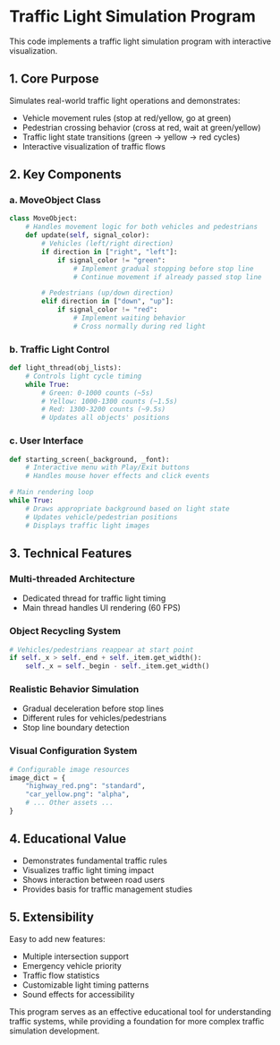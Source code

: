 # Traffic Light Simulation Program

This code implements a traffic light simulation program with interactive visualization. 

## 1. Core Purpose

Simulates real-world traffic light operations and demonstrates:
- Vehicle movement rules (stop at red/yellow, go at green)
- Pedestrian crossing behavior (cross at red, wait at green/yellow)
- Traffic light state transitions (green → yellow → red cycles)
- Interactive visualization of traffic flows

## 2. Key Components

### a. MoveObject Class
```python
class MoveObject:
    # Handles movement logic for both vehicles and pedestrians
    def update(self, signal_color):
        # Vehicles (left/right direction)
        if direction in ["right", "left"]:
            if signal_color != "green":
                # Implement gradual stopping before stop line
                # Continue movement if already passed stop line

        # Pedestrians (up/down direction) 
        elif direction in ["down", "up"]:
            if signal_color != "red":
                # Implement waiting behavior
                # Cross normally during red light
```

### b. Traffic Light Control
```python
def light_thread(obj_lists):
    # Controls light cycle timing
    while True:
        # Green: 0-1000 counts (~5s)
        # Yellow: 1000-1300 counts (~1.5s)
        # Red: 1300-3200 counts (~9.5s)
        # Updates all objects' positions
```

### c. User Interface
```python
def starting_screen(_background, _font):
    # Interactive menu with Play/Exit buttons
    # Handles mouse hover effects and click events

# Main rendering loop
while True:
    # Draws appropriate background based on light state
    # Updates vehicle/pedestrian positions
    # Displays traffic light images
```

## 3. Technical Features

### Multi-threaded Architecture
- Dedicated thread for traffic light timing
- Main thread handles UI rendering (60 FPS)

### Object Recycling System
```python
# Vehicles/pedestrians reappear at start point
if self._x > self._end + self._item.get_width():
    self._x = self._begin - self._item.get_width()
```

### Realistic Behavior Simulation
- Gradual deceleration before stop lines
- Different rules for vehicles/pedestrians
- Stop line boundary detection

### Visual Configuration System
```python
# Configurable image resources
image_dict = {
    "highway_red.png": "standard",
    "car_yellow.png": "alpha",
    # ... Other assets ...
}
```

## 4. Educational Value
- Demonstrates fundamental traffic rules
- Visualizes traffic light timing impact
- Shows interaction between road users
- Provides basis for traffic management studies

## 5. Extensibility
Easy to add new features:
- Multiple intersection support
- Emergency vehicle priority
- Traffic flow statistics
- Customizable light timing patterns
- Sound effects for accessibility

This program serves as an effective educational tool for understanding traffic systems, while providing a foundation for more complex traffic simulation development.

